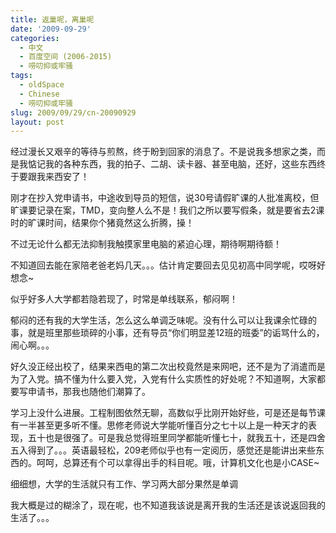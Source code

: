 ```yaml
---
title: 返巢呢，离巢呢
date: '2009-09-29'
categories:
  - 中文
  - 百度空间 (2006-2015)
  - 唠叨抑或牢骚
tags:
  - oldSpace
  - Chinese
  - 唠叨抑或牢骚
slug: 2009/09/29/cn-20090929
layout: post
---
```

经过漫长又艰辛的等待与煎熬，终于盼到回家的消息了。不是说我多想家之类，而是我惦记我的各种东西，我的拍子、二胡、读卡器、甚至电脑，还好，这些东西终于要跟我来西安了！

  刚才在抄入党申请书，中途收到导员的短信，说30号请假旷课的人批准离校，但旷课要记录在案，TMD，变向整人么不是！我们之所以要写假条，就是要省去2课时的旷课时间，结果你个猪竟然这么折腾，操！

  不过无论什么都无法抑制我触摸家里电脑的紧迫心理，期待啊期待额！

  不知道回去能在家陪老爸老妈几天。。。估计肯定要回去见见初高中同学呢，哎呀好想念~

  似乎好多人大学都若隐若现了，时常是单线联系，郁闷啊！

  郁闷的还有我的大学生活，怎么这么单调乏味呢。没有什么可以让我课余忙碌的事，就是班里那些琐碎的小事，还有导员“你们明显差12班的班委”的诟骂什么的，闹心啊。。。

  好久没正经出校了，结果来西电的第二次出校竟然是来网吧，还不是为了消遣而是为了入党。搞不懂为什么要入党，入党有什么实质性的好处呢？不知道啊，大家都要写申请书，那我也随他们潮算了。

  学习上没什么进展。工程制图依然无聊，高数似乎比刚开始好些，可是还是每节课有一半甚至更多听不懂。思修老师说大学能听懂百分之七十以上是一种天才的表现，五十也是很强了。可是我总觉得班里同学都能听懂七十，就我五十，还是四舍五入得到了。。。英语最轻松，209老师似乎也有一定阅历，感觉还是能讲出来些东西的。呵呵，总算还有个可以拿得出手的科目呢。哦，计算机文化也是小CASE~

  细细想，大学的生活就只有工作、学习两大部分果然是单调

  我大概是过的糊涂了，现在呢，也不知道我该说是离开我的生活还是该说返回我的生活了。。。
